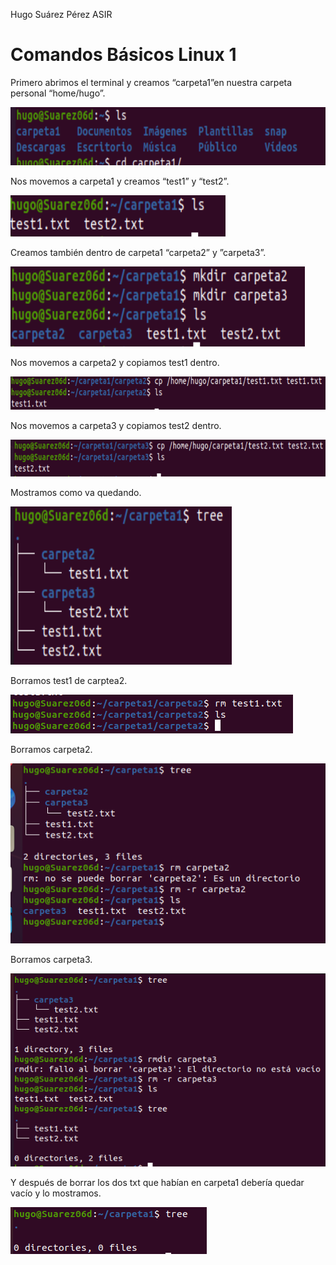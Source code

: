 Hugo Suárez Pérez
ASIR

# Comandos Básicos Linux 1
Primero abrimos el terminal y creamos “carpeta1”en nuestra carpeta personal “home/hugo”.

![](img/01.png)

Nos movemos a carpeta1 y creamos “test1” y “test2”.

![](img/02.png)

Creamos también dentro de carpeta1 “carpeta2” y ”carpeta3”.

![](img/03.png)

Nos movemos a carpeta2 y copiamos test1 dentro.

![](img/04.png)

Nos movemos a carpeta3 y copiamos test2 dentro.

![](img/05.png)

Mostramos como va quedando.

![](img/06.png)

Borramos test1 de carptea2.

![](img/07.png)

Borramos carpeta2.

![](img/08.png)

Borramos carpeta3.

![](img/09.png)

Y después de borrar los dos txt que habían en carpeta1 debería quedar vacío y lo mostramos.

![](img/10.png)
